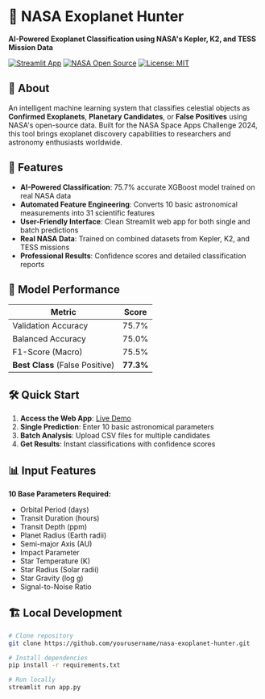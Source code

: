 # 🚀 NASA Exoplanet Hunter

**AI-Powered Exoplanet Classification using NASA's Kepler, K2, and TESS Mission Data**

[![Streamlit App](https://static.streamlit.io/badges/streamlit_badge_black_white.svg)](https://your-app-link.streamlit.app)
[![NASA Open Source](https://img.shields.io/badge/NASA-Open%20Source-blue.svg)](https://www.nasa.gov/open-source)
[![License: MIT](https://img.shields.io/badge/License-MIT-yellow.svg)](https://opensource.org/licenses/MIT)

## 🌌 About

An intelligent machine learning system that classifies celestial objects as **Confirmed Exoplanets**, **Planetary Candidates**, or **False Positives** using NASA's open-source data. Built for the NASA Space Apps Challenge 2024, this tool brings exoplanet discovery capabilities to researchers and astronomy enthusiasts worldwide.

## 🎯 Features

- **AI-Powered Classification**: 75.7% accurate XGBoost model trained on real NASA data
- **Automated Feature Engineering**: Converts 10 basic astronomical measurements into 31 scientific features
- **User-Friendly Interface**: Clean Streamlit web app for both single and batch predictions
- **Real NASA Data**: Trained on combined datasets from Kepler, K2, and TESS missions
- **Professional Results**: Confidence scores and detailed classification reports

## 🔬 Model Performance

| Metric | Score |
|--------|-------|
| Validation Accuracy | 75.7% |
| Balanced Accuracy | 75.0% |
| F1-Score (Macro) | 75.5% |
| **Best Class** (False Positive) | **77.3%** |

## 🛠 Quick Start

1. **Access the Web App**: [Live Demo](https://your-app-link.streamlit.app)
2. **Single Prediction**: Enter 10 basic astronomical parameters
3. **Batch Analysis**: Upload CSV files for multiple candidates
4. **Get Results**: Instant classifications with confidence scores

## 📊 Input Features

**10 Base Parameters Required:**
- Orbital Period (days)
- Transit Duration (hours) 
- Transit Depth (ppm)
- Planet Radius (Earth radii)
- Semi-major Axis (AU)
- Impact Parameter
- Star Temperature (K)
- Star Radius (Solar radii)
- Star Gravity (log g)
- Signal-to-Noise Ratio

## 🏗 Local Development

```bash
# Clone repository
git clone https://github.com/yourusername/nasa-exoplanet-hunter.git

# Install dependencies
pip install -r requirements.txt

# Run locally
streamlit run app.py

